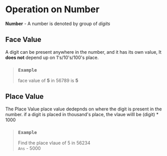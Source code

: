 # Operation on Number
__Number__ - A number is denoted by group of *digits*

## Face Value 
A digit can be present anywhere in the number, and it has its own value, It **does not** depend up on 1's/10's/100's place.

> ### `Example`
> face value of **5** in 56789 is **5**

## Place Value
The Place Value place value dedepnds on where the digit is present in the number. if a digit is placed in thousand's place, the vlaue willl be (digit) * 1000

> ### `Example`
> Find the place vlaue of 5 in 56234  
> `Ans` - 5000
  
